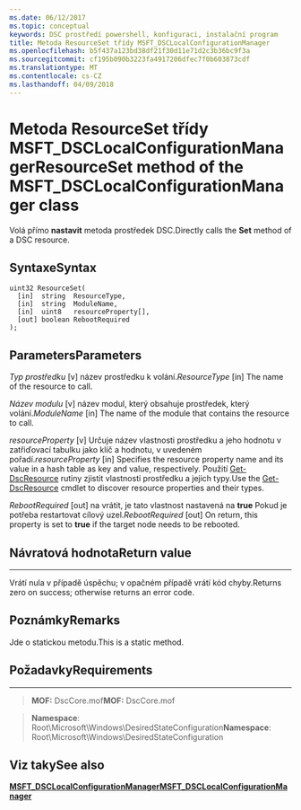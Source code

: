 ```yaml
---
ms.date: 06/12/2017
ms.topic: conceptual
keywords: DSC prostředí powershell, konfiguraci, instalační program
title: Metoda ResourceSet třídy MSFT_DSCLocalConfigurationManager
ms.openlocfilehash: b5f437a123bd38df21f30d11e71d2c3b36bc9f3a
ms.sourcegitcommit: cf195b090b3223fa4917206dfec7f0b603873cdf
ms.translationtype: MT
ms.contentlocale: cs-CZ
ms.lasthandoff: 04/09/2018
---
```

# <a name="resourceset-method-of-the-msftdsclocalconfigurationmanager-class"></a><span data-ttu-id="b001d-103">Metoda ResourceSet třídy MSFT_DSCLocalConfigurationManager</span><span class="sxs-lookup"><span data-stu-id="b001d-103">ResourceSet method of the MSFT_DSCLocalConfigurationManager class</span></span>

<span data-ttu-id="b001d-104">Volá přímo **nastavit** metoda prostředek DSC.</span><span class="sxs-lookup"><span data-stu-id="b001d-104">Directly calls the **Set** method of a DSC resource.</span></span>

<a name="syntax"></a><span data-ttu-id="b001d-105">Syntaxe</span><span class="sxs-lookup"><span data-stu-id="b001d-105">Syntax</span></span>
------

```mof
uint32 ResourceSet(
  [in]  string  ResourceType,
  [in]  string  ModuleName,
  [in]  uint8   resourceProperty[],
  [out] boolean RebootRequired
);
```

<a name="parameters"></a><span data-ttu-id="b001d-106">Parameters</span><span class="sxs-lookup"><span data-stu-id="b001d-106">Parameters</span></span>
----------

<span data-ttu-id="b001d-107">*Typ prostředku* \[v\] název prostředku k volání.</span><span class="sxs-lookup"><span data-stu-id="b001d-107">*ResourceType* \[in\] The name of the resource to call.</span></span>

<span data-ttu-id="b001d-108">*Název modulu* \[v\] název modul, který obsahuje prostředek, který volání.</span><span class="sxs-lookup"><span data-stu-id="b001d-108">*ModuleName* \[in\] The name of the module that contains the resource to call.</span></span>

<span data-ttu-id="b001d-109">*resourceProperty* \[v\] Určuje název vlastnosti prostředku a jeho hodnotu v zatřiďovací tabulku jako klíč a hodnotu, v uvedeném pořadí.</span><span class="sxs-lookup"><span data-stu-id="b001d-109">*resourceProperty* \[in\] Specifies the resource property name and its value in a hash table as key and value, respectively.</span></span> <span data-ttu-id="b001d-110">Použití [Get-DscResource](https://technet.microsoft.com/library/dn521625.aspx) rutiny zjistit vlastnosti prostředku a jejich typy.</span><span class="sxs-lookup"><span data-stu-id="b001d-110">Use the [Get-DscResource](https://technet.microsoft.com/library/dn521625.aspx) cmdlet to discover resource properties and their types.</span></span>

<span data-ttu-id="b001d-111">*RebootRequired* \[out\] na vrátit, je tato vlastnost nastavená na **true** Pokud je potřeba restartovat cílový uzel.</span><span class="sxs-lookup"><span data-stu-id="b001d-111">*RebootRequired* \[out\] On return, this property is set to **true** if the target node needs to be rebooted.</span></span>

## <a name="return-value"></a><span data-ttu-id="b001d-112">Návratová hodnota</span><span class="sxs-lookup"><span data-stu-id="b001d-112">Return value</span></span>
------------

<span data-ttu-id="b001d-113">Vrátí nula v případě úspěchu; v opačném případě vrátí kód chyby.</span><span class="sxs-lookup"><span data-stu-id="b001d-113">Returns zero on success; otherwise returns an error code.</span></span>

## <a name="remarks"></a><span data-ttu-id="b001d-114">Poznámky</span><span class="sxs-lookup"><span data-stu-id="b001d-114">Remarks</span></span>

<span data-ttu-id="b001d-115">Jde o statickou metodu.</span><span class="sxs-lookup"><span data-stu-id="b001d-115">This is a static method.</span></span>

## <a name="requirements"></a><span data-ttu-id="b001d-116">Požadavky</span><span class="sxs-lookup"><span data-stu-id="b001d-116">Requirements</span></span>
------------
><span data-ttu-id="b001d-117">**MOF:** DscCore.mof</span><span class="sxs-lookup"><span data-stu-id="b001d-117">**MOF:** DscCore.mof</span></span>

><span data-ttu-id="b001d-118">**Namespace**: Root\Microsoft\Windows\DesiredStateConfiguration</span><span class="sxs-lookup"><span data-stu-id="b001d-118">**Namespace**: Root\Microsoft\Windows\DesiredStateConfiguration</span></span>


## <a name="see-also"></a><span data-ttu-id="b001d-119">Viz taky</span><span class="sxs-lookup"><span data-stu-id="b001d-119">See also</span></span>


[<span data-ttu-id="b001d-120">**MSFT_DSCLocalConfigurationManager**</span><span class="sxs-lookup"><span data-stu-id="b001d-120">**MSFT_DSCLocalConfigurationManager**</span></span>](msft-dsclocalconfigurationmanager.md)
